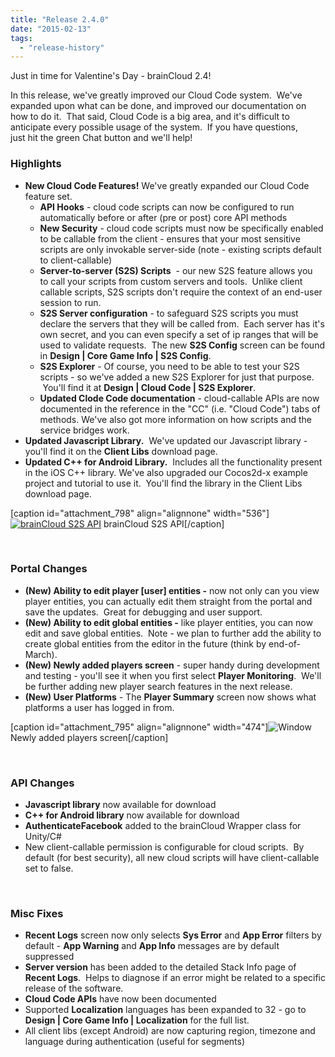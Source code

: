 ```yaml
---
title: "Release 2.4.0"
date: "2015-02-13"
tags: 
  - "release-history"
---
```


Just in time for Valentine's Day - brainCloud 2.4!

In this release, we've greatly improved our Cloud Code system.  We've expanded upon what can be done, and improved our documentation on how to do it.  That said, Cloud Code is a big area, and it's difficult to anticipate every possible usage of the system.  If you have questions, just hit the green Chat button and we'll help!

### Highlights

- **New Cloud Code Features!** We've greatly expanded our Cloud Code feature set.
    - **API Hooks** - cloud code scripts can now be configured to run automatically before or after (pre or post) core API methods
    - **New Security** - cloud code scripts must now be specifically enabled to be callable from the client - ensures that your most sensitive scripts are only invokable server-side (note - existing scripts default to client-callable)
    - **Server-to-server (S2S) Scripts**  - our new S2S feature allows you to call your scripts from custom servers and tools.  Unlike client callable scripts, S2S scripts don't require the context of an end-user session to run.
    - **S2S Server configuration** - to safeguard S2S scripts you must declare the servers that they will be called from.  Each server has it's own secret, and you can even specify a set of ip ranges that will be used to validate requests.  The new **S2S Config** screen can be found in **Design | Core Game Info | S2S Config**.
    - **S2S Explorer** - Of course, you need to be able to test your S2S scripts - so we've added a new S2S Explorer for just that purpose.  You'll find it at **Design | Cloud Code | S2S Explorer**.
    - **Updated Clode Code documentation** - cloud-callable APIs are now documented in the reference in the "CC" (i.e. "Cloud Code") tabs of methods. We've also got more information on how scripts and the service bridges work.
- **Updated Javascript Library.**  We've updated our Javascript library - you'll find it on the **Client Libs** download page.
- **Updated C++ for Android Library.**  Includes all the functionality present in the iOS C++ library. We've also upgraded our Cocos2d-x example project and tutorial to use it.  You'll find the library in the Client Libs download page.

\[caption id="attachment\_798" align="alignnone" width="536"\][![brainCloud S2S API](images/brainCloud-S2S-API.png)](images/brainCloud-S2S-API.png) brainCloud S2S API\[/caption\]

 

### Portal Changes

- **(New) Ability to edit player \[user\] entities -** now not only can you view player entities, you can actually edit them straight from the portal and save the updates.  Great for debugging and user support.
- **(New) Ability to edit global entities -** like player entities, you can now edit and save global entities.  Note - we plan to further add the ability to create global entities from the editor in the future (think by end-of-March).
- **(New) Newly added players screen** - super handy during development and testing - you'll see it when you first select **Player Monitoring**.  We'll be further adding new player search features in the next release.
- **(New) User Platforms** - The **Player Summary** screen now shows what platforms a user has logged in from.

\[caption id="attachment\_795" align="alignnone" width="474"\]![Window](images/Window-1024x621.png) Newly added players screen\[/caption\]

 

### API Changes

- **Javascript library** now available for download
- **C++ for Android library** now available for download
- **AuthenticateFacebook** added to the brainCloud Wrapper class for Unity/C#
- New client-callable permission is configurable for cloud scripts.  By default (for best security), all new cloud scripts will have client-callable set to false.

 

### Misc Fixes

- **Recent Logs** screen now only selects **Sys Error** and **App Error** filters by default - **App Warning** and **App Info** messages are by default suppressed
- **Server version** has been added to the detailed Stack Info page of **Recent Logs**.  Helps to diagnose if an error might be related to a specific release of the software.
- **Cloud Code APIs** have now been documented
- Supported **Localization** languages has been expanded to 32 - go to **Design | Core Game Info | Localization** for the full list.
- All client libs (except Android) are now capturing region, timezone and language during authentication (useful for segments)
